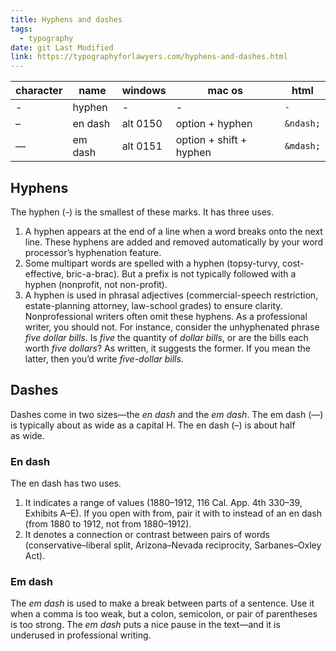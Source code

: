 ```yaml
---
title: Hyphens and dashes
tags:
  - typography
date: git Last Modified
link: https://typographyforlawyers.com/hyphens-and-dashes.html
---
```


| character | name    | windows  | mac os                  | html      |
| --------- | ------- | -------- | ----------------------- | --------- |
| -         | hyphen  | -        | -                       | `-`       |
| –         | en dash | alt 0150 | option + hyphen         | `&ndash;` |
| —         | em dash | alt 0151 | option + shift + hyphen | `&mdash;` |

## Hyphens

The hyphen (-) is the smallest of these marks. It has three uses.

1. A hyphen appears at the end of a line when a word breaks onto the next line. These hyphens are added and removed automatically by your word processor’s hyphenation feature.
2. Some multipart words are spelled with a hyphen (topsy-turvy, cost-effective, bric-a-brac). But a prefix is not typically followed with a hyphen (nonprofit, not non-profit).
3. A hyphen is used in phrasal adjectives (commercial-speech restriction, estate-planning attorney, law-school grades) to ensure clarity. Nonprofessional writers often omit these hyphens. As a professional writer, you should not. For instance, consider the unhyphenated phrase _five dollar bills_. Is _five_ the quantity of _dollar bills_, or are the bills each worth _five dollars_? As written, it suggests the former. If you mean the latter, then you’d write _five-dollar bills_.

## Dashes

Dashes come in two sizes—the _en dash_ and the _em dash_. The em dash (—) is typically about as wide as a capital H. The en dash (–) is about half as wide.

### En dash

The en dash has two uses.

1. It indicates a range of values (1880–1912, 116 Cal. App. 4th 330–39, Exhibits A–E). If you open with from, pair it with to instead of an en dash (from 1880 to 1912, not from 1880–1912).
2. It denotes a connection or contrast between pairs of words (conservative–liberal split, Arizona–Nevada reciprocity, Sarbanes–Oxley Act).

### Em dash

The _em dash_ is used to make a break between parts of a sentence. Use it when a comma is too weak, but a colon, semicolon, or pair of parentheses is too strong. The _em dash_ puts a nice pause in the text—and it is underused in professional writing.
